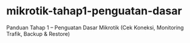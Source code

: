 # mikrotik-tahap1-penguatan-dasar
Panduan Tahap 1 – Penguatan Dasar Mikrotik (Cek Koneksi, Monitoring Trafik, Backup &amp; Restore)
